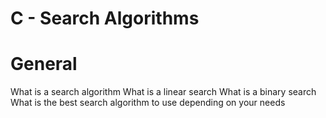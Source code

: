  C - Search Algorithms
======================

General
========
What is a search algorithm
What is a linear search
What is a binary search
What is the best search algorithm to use depending on your needs
